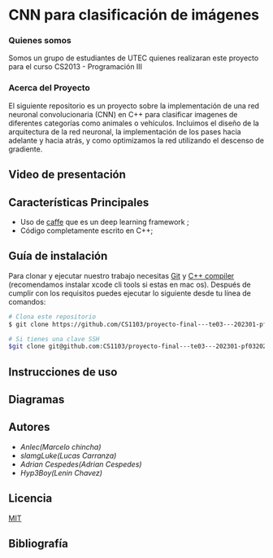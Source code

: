 # CNN para clasificación de imágenes

### Quienes somos

Somos un grupo de estudiantes de UTEC quienes realizaran este proyecto para el curso
CS2013 - Programación III

### Acerca del Proyecto

El siguiente repositorio es un proyecto sobre la implementación de una red neuronal convolucionaria (CNN) en C++ para clasificar imagenes de diferentes categorías como animales o vehículos. Incluimos el diseño de la arquitectura de la red neuronal, la implementación de los pases hacia adelante y hacia atrás, y como optimizamos la red utilizando el descenso de gradiente.

## Video de presentación

## Características Principales

- Uso de [caffe](https://caffe.berkeleyvision.org) que es un deep learning framework ;
- Código completamente escrito en C++;

## Guía de instalación

Para clonar y ejecutar nuestro trabajo necesitas [Git](https://git-scm.com) y [C++ compiler](https://www.cs.odu.edu/~zeil/cs250PreTest/latest/Public/installingACompiler/#installing-a-c-compiler-on-microsoft-windows) (recomendamos instalar xcode cli tools si estas en mac os). Después de cumplir con los requisitos puedes ejecutar lo siguiente desde tu línea de comandos:

```bash
# Clona este repositorio
$ git clone https://github.com/CS1103/proyecto-final---te03---202301-pf0320231-grupo1.git
```

```bash
# Si tienes una clave SSH
$git clone git@github.com:CS1103/proyecto-final---te03---202301-pf0320231-grupo1.git
```

## Instrucciones de uso

## Diagramas

## Autores

- _Anlec(Marcelo chincha)_
- _slamgLuke(Lucas Carranza)_
- _Adrian Cespedes(Adrian Cespedes)_
- _Hyp3Boy(Lenin Chavez)_

## Licencia

[MIT](https://choosealicense.com/licenses/mit/)

## Bibliografía

